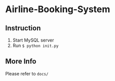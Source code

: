 # Airline-Booking-System
## Instruction
1. Start MySQL server 
1. Run `$ python init.py`

## More Info
Please refer to `docs/`
